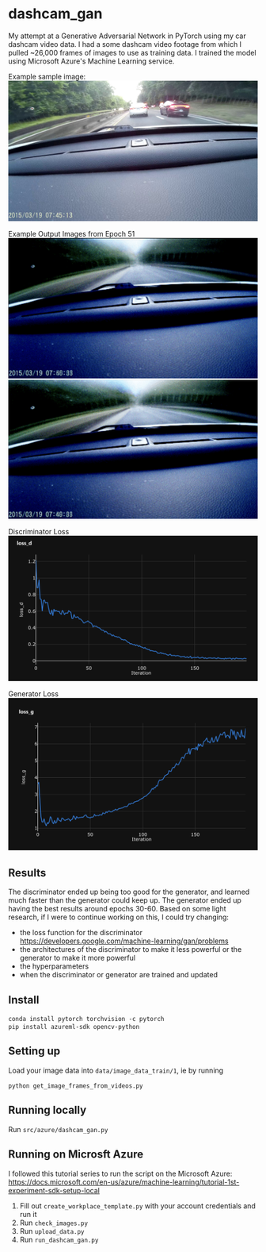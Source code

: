 # dashcam_gan

My attempt at a Generative Adversarial Network in PyTorch using my car dashcam video data. I had a some dashcam video footage from which I pulled ~26,000 frames of images to use as training data. I trained the model using Microsoft Azure's Machine Learning service.

Example sample image:
![Example sample image](example_sample_image.jpg)

Example Output Images from Epoch 51
![Example output 1](outputs/sample_51-1.png)
![Example output 2](outputs/sample_51-2.png)

Discriminator Loss
![Discriminator Loss](outputs/d_loss.png)

Generator Loss
![Generator Loss](outputs/g_loss.png)

## Results
The discriminator ended up being too good for the generator, and learned much faster than the generator could keep up. The generator ended up having the best results around epochs 30-60. Based on some light research, if I were to continue working on this, I could try changing:
- the loss function for the discriminator https://developers.google.com/machine-learning/gan/problems
- the architectures of the discriminator to make it less powerful or the generator to make it more powerful
- the hyperparameters
- when the discriminator or generator are trained and updated

## Install
```
conda install pytorch torchvision -c pytorch
pip install azureml-sdk opencv-python
```

## Setting up
Load your image data into ```data/image_data_train/1```, ie by running

```
python get_image_frames_from_videos.py
```

## Running locally
Run ```src/azure/dashcam_gan.py```


## Running on Microsft Azure
I followed this tutorial series to run the script on the Microsoft Azure: https://docs.microsoft.com/en-us/azure/machine-learning/tutorial-1st-experiment-sdk-setup-local

1. Fill out ```create_workplace_template.py``` with your account credentials and run it
2. Run ```check_images.py```
3. Run ```upload_data.py```
4. Run ```run_dashcam_gan.py```
